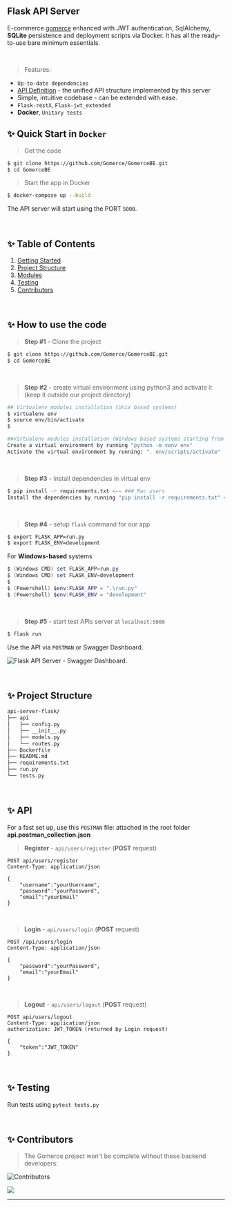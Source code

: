 ## Flask API Server

E-commerce [gomerce](https://github.com/Gomerce/GomerceBE.git) enhanced with JWT authentication, SqlAlchemy, **SQLite** persistence and deployment scripts via Docker. It has all the ready-to-use bare minimum essentials.

<br />

> Features:

- `Up-to-date dependencies`
- [API Definition](https://docs.appseed.us/boilerplate-code/api-unified-definition) - the unified API structure implemented by this server
- Simple, intuitive codebase - can be extended with ease.
- `Flask-restX`, `Flask-jwt_extended`
- **Docker**, `Unitary tests`

## ✨ Quick Start in `Docker`

> Get the code

```bash
$ git clone https://github.com/Gomerce/GomerceBE.git
$ cd GomerceBE
```

> Start the app in Docker

```bash
$ docker-compose up --build
```

The API server will start using the PORT `5000`.

<br />

## ✨ Table of Contents

1. [Getting Started](#✨-how-to-use-the-code)
2. [Project Structure](#✨-project-structure)
3. [Modules](#✨-api)
4. [Testing](#✨-testing)
5. [Contributors](#✨-contributors)

<br />

## ✨ How to use the code

> **Step #1** - Clone the project

```bash
$ git clone https://github.com/Gomerce/GomerceBE.git
$ cd GomerceBE
```

<br />

> **Step #2** - create virtual environment using python3 and activate it (keep it outside our project directory)

```bash
## Virtualenv modules installation (Unix based systems)
$ virtualenv env
$ source env/bin/activate
$

##Virtualenv modules installation (Windows based systems starting from python 3)
Create a virtual environment by running "python -m venv env"
Activate the virtual environment by running: ". env/scripts/activate"
```

<br />

> **Step #3** - Install dependencies in virtual env

```bash
$ pip install -r requirements.txt <-- ### Mac users
Install the dependencies by running "pip install -r requirements.txt" <-- ### Windows users
```

<br />

> **Step #4** - setup `flask` command for our app

```bash
$ export FLASK_APP=run.py
$ export FLASK_ENV=development
```

For **Windows-based** systems

```powershell
$ (Windows CMD) set FLASK_APP=run.py
$ (Windows CMD) set FLASK_ENV=development
$
$ (Powershell) $env:FLASK_APP = ".\run.py"
$ (Powershell) $env:FLASK_ENV = "development"
```

<br />

> **Step #5** - start test APIs server at `localhost:5000`

```bash
$ flask run
```

Use the API via `POSTMAN` or Swagger Dashboard.

![Flask API Server - Swagger Dashboard.](https://user-images.githubusercontent.com/51070104/141950891-ea315fca-24c2-4929-841c-38fb950a478d.png)

<br />

## ✨ Project Structure

```bash
api-server-flask/
├── api
│   ├── config.py
│   ├── __init__.py
│   ├── models.py
│   └── routes.py
├── Dockerfile
├── README.md
├── requirements.txt
├── run.py
└── tests.py
```

<br />

## ✨ API

For a fast set up, use this `POSTMAN` file: attached in the root folder **api.postman_collection.json**

> **Register** - `api/users/register` (**POST** request)

```
POST api/users/register
Content-Type: application/json

{
    "username":"yourUsername",
    "password":"yourPassword",
    "email":"yourEmail"
}
```

<br />

> **Login** - `api/users/login` (**POST** request)

```
POST /api/users/login
Content-Type: application/json

{
    "password":"yourPassword",
    "email":"yourEmail"
}
```

<br />

> **Logout** - `api/users/logout` (**POST** request)

```
POST api/users/logout
Content-Type: application/json
authorization: JWT_TOKEN (returned by Login request)

{
    "token":"JWT_TOKEN"
}
```

<br />

## ✨ Testing

Run tests using `pytest tests.py`

<br />

## ✨ Contributors
> The Gomerce project won't be complete without these backend developers: <br /> 

<img src="https://img.shields.io/github/contributors/gomerce/gomercebe?style=plastic" alt="Contributors" /> <br />

<a href="https://github.com/gomerce/gomercebe/graphs/contributors">
  <img src="https://contrib.rocks/image?repo=gomerce/gomercebe" />
</a>

---
